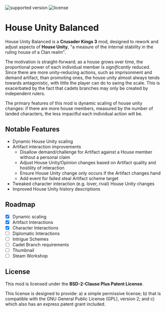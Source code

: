 ![supported version](https://img.shields.io/badge/supported_version-1.11.3-darkred) ![license](https://img.shields.io/badge/license-BSD--2--Clause_Plus_Patent-brightgreen)

# House Unity Balanced

House Unity Balanced is a **Crusader Kings 3** mod, designed to rework and adjust aspects of **House Unity**, "a measure of the internal stability in the ruling house of a Clan realm".

The motivation is straight-forward; as a house grows over time, the proportional power of each individual member is _significantly_ reduced. Since there are more unity-reducing actions, such as imprisonment and demand artifact, than promoting ones, the house unity almost always tends towards antagonistic, with little the player can do to swing the scale. This is exacerbated by the fact that cadets branches may only be created by independent rulers.

The primary features of this mod is dynamic scaling of house unity changes: if there are more house members, measured by the number of landed characters, the less impactful each individual action will be.

## Notable Features

- Dynamic House Unity scaling
- Artifact interaction improvements
  - Disallow demand/challenge for Artifact against a House member without a personal claim
  - Adjust House Unity/Opinion changes based on Artifact quality and hostility of interaction
  - Ensure House Unity change only occurs if the Artifact changes hand
  - Add event for failed steal Artifact scheme target
- Tweaked character interaction (e.g. lover, rival) House Unity changes
- Improved House Unity history descriptions

## Roadmap

- [x] Dynamic scaling
- [x] Artifact Interactions
- [x] Character Interactions
- [ ] Diplomatic Interactions
- [ ] Intrigue Schemes
- [ ] Cadet Branch requirements
- [ ] Thumbnail
- [ ] Steam Workshop

## License

This mod is licensed under the **BSD-2-Clause Plus Patent License**.

This license is designed to provide: a) a simple permissive license; b) that is compatible with the GNU General Public License (GPL), version 2; and c) which also has an express patent grant included.
